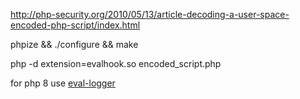 http://php-security.org/2010/05/13/article-decoding-a-user-space-encoded-php-script/index.html

phpize && ./configure && make

php -d extension=evalhook.so encoded_script.php

for php 8 use [eval-logger](https://github.com/Cvar1984/eval-logger)
